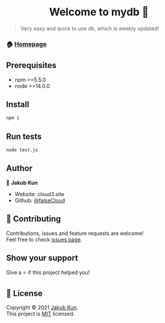 <h1 align="center">Welcome to mydb 👋</h1>

> Very easy and quick to use db, which is weekly updated!

### 🏠 [Homepage](https://github.com/kefranabg/readme-md-generator#readme)

## Prerequisites

- npm >=5.5.0
- node >=14.0.0

## Install

```sh
npm i
```

## Run tests

```sh
node test.js
```

## Author

👤 **Jakub Kun**

* Website: cloud3.site
* Github: [@falseCloud](https://github.com/falseCloud)

## 🤝 Contributing

Contributions, issues and feature requests are welcome!<br />Feel free to check [issues page](https://github.com/falseCloud/mydb/issues).

## Show your support

Give a ⭐️ if this project helped you!

## 📝 License

Copyright © 2021 [Jakub Kun](https://github.com/falseCloud).<br />
This project is [MIT](https://cloud3.site/) licensed.
